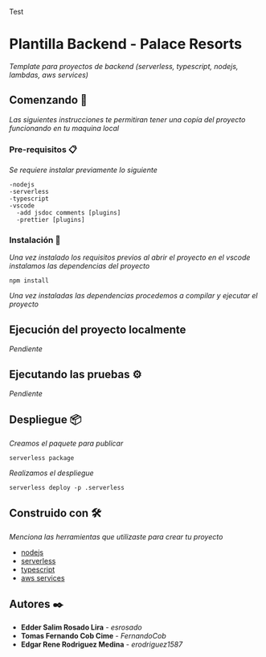 Test
# Plantilla Backend - Palace Resorts 

_Template para proyectos de backend (serverless, typescript, nodejs, lambdas, aws services)_

## Comenzando 🚀

_Las siguientes instrucciones te permitiran tener una copía del proyecto funcionando en tu maquina local_

### Pre-requisitos 📋

_Se requiere instalar previamente lo siguiente_

```
-nodejs 
-serverless 
-typescript 
-vscode
  -add jsdoc comments [plugins]
  -prettier [plugins]
```

### Instalación 🔧

_Una vez instalado los requisitos previos al abrir el proyecto en el vscode instalamos las dependencias del proyecto_

```
npm install
```

_Una vez instaladas las dependencias procedemos a compilar y ejecutar el proyecto_

## Ejecución del proyecto localmente
_Pendiente_

## Ejecutando las pruebas ⚙️

_Pendiente_

## Despliegue 📦

_Creamos el paquete para publicar_
```
serverless package
```

_Realizamos el despliegue_
```
serverless deploy -p .serverless
```

## Construido con 🛠️

_Menciona las herramientas que utilizaste para crear tu proyecto_

* [nodejs](https://nodejs.org/dist/latest-v14.x/docs/api/)
* [serverless](https://www.serverless.com/framework/docs/providers/aws/) 
* [typescript](https://www.typescriptlang.org/docs/) 
* [aws services](https://docs.aws.amazon.com/sdk-for-javascript/v3/developer-guide/getting-started-nodejs.html) 

## Autores ✒️

* **Edder Salim Rosado Lira** - *esrosado* 
* **Tomas Fernando Cob Cime** - *FernandoCob*
* **Edgar Rene Rodriguez Medina** - *erodriguez1587*
